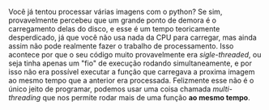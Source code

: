 <!--

# À abordar
 - [X] Problemas single-thread
 - [X] O que é multi-threading
 - [ ] Como criar threads
 - [ ] GIL
 - [ ] Threading para IO
 - [ ] Multithreading vs Multiprocessing

# Sugestões
### Título
  - Multithreading em Python

### SubTítulo
  - Se prepare para os piores problemas da sua vida
  - Algumas boas (outras nem tanto) práticas para código concorrente

-->

Você já tentou processar várias imagens com o python? Se sim, provavelmente
percebeu que um grande ponto de demora é o carregamento delas do disco, e esse
é um tempo teoricamente desperdicado, já que você não usa nada da CPU para
carregar, mas ainda assim não pode realmente fazer o trabalho de processamento.
Isso acontece por que o seu código muito provavelmente era *sigle-threaded*, ou
seja tinha apenas um "fio" de execução rodando simultaneamente, e por isso não
era possível executar a função que carregava a proxima imagem ao mesmo tempo
que a anterior era processada. Felizmente esse não é o único jeito de
programar, podemos usar uma coisa chamada *multi-threading* que nos permite
rodar mais de uma função **ao mesmo tempo**.



